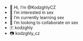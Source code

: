 - 👋 Hi, I’m @KodzghlyCZ
- 👀 I’m interested in sex
- 🌱 I’m currently learning sex
- 💞️ I’m looking to collaborate on sex
- 🇫 kodzghly
- 📷 kodzghly_cz
  
   

<!---
KodzghlyCZ/KodzghlyCZ is a ✨ special ✨ repository because its `README.md` (this file) appears on your GitHub profile.
You can click the Preview link to take a look at your changes.
--->
